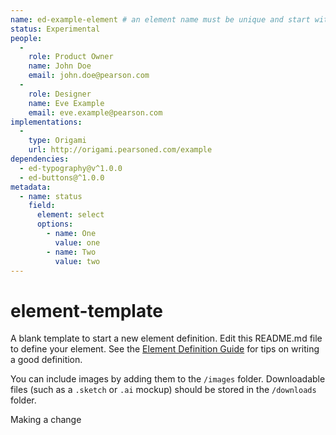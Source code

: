 ```yaml
---
name: ed-example-element # an element name must be unique and start with 'ed-'
status: Experimental
people:
  -
    role: Product Owner
    name: John Doe
    email: john.doe@pearson.com
  -
    role: Designer
    name: Eve Example
    email: eve.example@pearson.com
implementations:
  -
    type: Origami
    url: http://origami.pearsoned.com/example
dependencies:
  - ed-typography@v^1.0.0
  - ed-buttons@^1.0.0
metadata:
  - name: status
    field:
      element: select
      options:
        - name: One
          value: one
        - name: Two
          value: two
---
```


# element-template
A blank template to start a new element definition. Edit this README.md file to define your element. See the [Element Definition Guide](www.example.com) for tips on writing a good definition.

You can include images by adding them to the `/images` folder. Downloadable files (such as a `.sketch` or `.ai` mockup) should be stored in the `/downloads` folder.

Making a change
